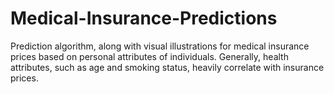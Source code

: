 # Medical-Insurance-Predictions

Prediction algorithm, along with visual illustrations for medical insurance prices based on personal attributes of individuals. Generally, health attributes, such as age and smoking status, heavily correlate with insurance prices. 
